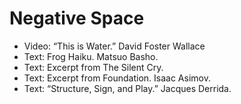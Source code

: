 # Negative Space

* Video: “This is Water.” David Foster Wallace
* Text: Frog Haiku. Matsuo Basho.
* Text: Excerpt from The Silent Cry.
* Text: Excerpt from Foundation. Isaac Asimov.
* Text: “Structure, Sign, and Play.” Jacques Derrida.
